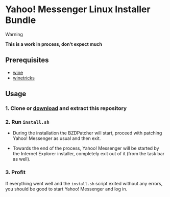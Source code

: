 # Yahoo! Messenger Linux Installer Bundle

> [!WARNING]
> **This is a work in process, don't expect much**

## Prerequisites
- [wine](https://www.winehq.org/)
- [winetricks](https://github.com/Winetricks/winetricks)

## Usage

### 1. Clone or [download](https://github.com/backdevs/buzzd-linux-bundle/archive/refs/heads/main.zip) and extract this repository
### 2. Run `install.sh`

- During the installation the BZDPatcher will start, proceed with patching Yahoo! Messenger as usual and then exit.

- Towards the end of the process, Yahoo! Messenger will be started by the Internet Explorer installer, completely exit out of it (from the task bar as well).

### 3. Profit

If everything went well and the `install.sh` script exited without any errors, you should be good to start Yahoo! Messenger and log in.
